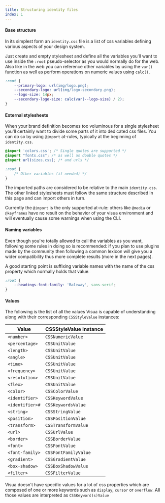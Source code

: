 ```yaml
---
title: Structuring identity files
index: 1
---
```

#### Base structure

In its simplest form an `identity.css` file is a list of css variables defining various aspects of your design system.

Just create and empty stylesheet and define all the variables you'll want to use inside the `:root` pseudo-selector as
you would normally do for the web. Also like in the web you can reference other variables by using the `var()` function
as well as perform operations on numeric values using `calc()`.

```css
:root {
    --primary-logo: url(img/logo.png);
    --secondary-logo: url(img/logo-secondary.png);
    --logo-size: 14px;
    --secondary-logo-size: calc(var(--logo-size) / 2);
}
```

#### External stylesheets

When your brand definition becomes too voluminous for a single stylesheet you'll certainly want to divide some parts of
it into dedicated css files. You can do so by using `@import` at-rules, typically at the beginning of `identity.css`.

```css
@import 'colors.css'; /* Single quotes are supported */
@import "fonts.css"; /* as well as double quotes */
@import url(sizes.css); /* and urls */

:root {
    /* Other variables (if needed) */
}
```

The imported paths are considered to be relative to the main `identity.css`. The other
linked stylesheets must follow the same structure described in this page and can import others in turn.

Currently the `@import` is the only supported at-rule: others like `@media` or `@keyframes` have no result on the
behavior of your visua environment and will eventually cause some warnings when using the CLI.

#### Naming variables

Even though you're totally allowed to call the variables as you want, following some rules in doing so is recommended:
if you plan to use plugins made by the community then following a common lexicon will give you a wider compatibility
thus more complete results (more in the next pages).

A good starting point is suffixing variable names with the name of the css property which normally holds that value:

```css
:root {
    --headings-font-family: 'Raleway', sans-serif;
}
```


#### Values

The following is the list of all the values Visua is capable of understanding along with their corresponding
`CSSStyleValue` instances:

|Value|CSSStyleValue instance|
|---|---|
|`<number>`|`CSSNumericValue`|
|`<percentage>`|`CSSUnitValue`|
|`<length>`|`CSSUnitValue`|
|`<angle>`|`CSSUnitValue`|
|`<time>`|`CSSUnitValue`|
|`<frequency>`|`CSSUnitValue`|
|`<resolution>`|`CSSUnitValue`|
|`<flex>`|`CSSUnitValue`|
|`<color>`|`CSSColorValue`|
|`<identifier>`|`CSSKeywordValue`|
|`<identifier>#`|`CSSKeywordsValue`|
|`<string>`|`CSSStringValue`|
|`<position>`|`CSSPositionValue`|
|`<transform>`|`CSSTransformValue`|
|`<url>`|`CSSUrlValue`|
|`<border>`|`CSSBorderValue`|
|`<font>`|`CSSFontValue`|
|`<font-family>`|`CSSFontFamilyValue`|
|`<gradient>`|`CSSGradientValue`|
|`<box-shadow>`|`CSSBoxShadowValue`|
|`<filter>`|`CSSFilterValue`|  



Visua doesn't have specific values for a lot of css properties which are composed of one or more keywords 
such as `display`, `cursor` or `overflow`. All those values are interpreted as `CSSKeyword(s)Value`










